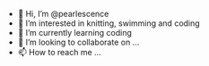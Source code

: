 - 👋 Hi, I’m @pearlescence
- 👀 I’m interested in knitting, swimming and coding
- 🌱 I’m currently learning coding
- 💞️ I’m looking to collaborate on ...
- 📫 How to reach me ...

<!---
pearlescence/pearlescence is a ✨ special ✨ repository because its `README.md` (this file) appears on your GitHub profile.
You can click the Preview link to take a look at your changes.
--->
